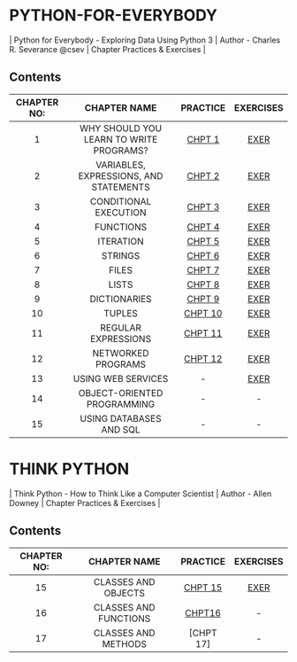 # PYTHON-FOR-EVERYBODY
| Python for Everybody - Exploring Data Using Python 3 | Author - Charles R. Severance @csev | Chapter Practices & Exercises |


## Contents
|CHAPTER NO:|CHAPTER NAME|PRACTICE|EXERCISES|
|:----------:|:----------:|:--------------:|:------:|
|1| WHY SHOULD YOU LEARN TO WRITE PROGRAMS?|[CHPT 1](https://github.com/AbhishekMali21/PYTHON-FOR-EVERYBODY/blob/master/CHAPTER%201.ipynb)|[EXER](https://github.com/AbhishekMali21/PYTHON-FOR-EVERYBODY/blob/master/CHAPTER%201.ipynb)|
|2| VARIABLES, EXPRESSIONS, AND STATEMENTS|[CHPT 2](https://github.com/AbhishekMali21/PYTHON-FOR-EVERYBODY/blob/master/CHAPTER%202.ipynb)|[EXER](https://github.com/AbhishekMali21/PYTHON-FOR-EVERYBODY/blob/master/CHAPTER%202%20exercises.ipynb)|
|3| CONDITIONAL EXECUTION|[CHPT 3](https://github.com/AbhishekMali21/PYTHON-FOR-EVERYBODY/blob/master/CHAPTER%203.ipynb)|[EXER](https://github.com/AbhishekMali21/PYTHON-FOR-EVERYBODY/blob/master/CHAPTER%203%20exercises.ipynb)|
|4| FUNCTIONS|[CHPT 4](https://github.com/AbhishekMali21/PYTHON-FOR-EVERYBODY/blob/master/CHAPTER%204.ipynb)|[EXER](https://github.com/AbhishekMali21/PYTHON-FOR-EVERYBODY/blob/master/CHAPTER%204%20exercises.ipynb)|
|5| ITERATION|[CHPT 5](https://github.com/AbhishekMali21/PYTHON-FOR-EVERYBODY/blob/master/CHAPTER%205.ipynb)|[EXER](https://github.com/AbhishekMali21/PYTHON-FOR-EVERYBODY/blob/master/CHAPTER%205%20exercises.ipynb)|
|6| STRINGS|[CHPT 6](https://github.com/AbhishekMali21/PYTHON-FOR-EVERYBODY/blob/master/CHAPTER%206.ipynb)|[EXER](https://github.com/AbhishekMali21/PYTHON-FOR-EVERYBODY/blob/master/CHAPTER%206%20exercises.ipynb)|
|7| FILES|[CHPT 7](https://github.com/AbhishekMali21/PYTHON-FOR-EVERYBODY/blob/master/CHAPTER%207.ipynb)|[EXER](https://github.com/AbhishekMali21/PYTHON-FOR-EVERYBODY/blob/master/CHAPTER%207%20exercises.ipynb)|
|8| LISTS|[CHPT 8](https://github.com/AbhishekMali21/PYTHON-FOR-EVERYBODY/blob/master/CHAPTER%208.ipynb)|[EXER](https://github.com/AbhishekMali21/PYTHON-FOR-EVERYBODY/blob/master/CHAPTER%208%20exercises.ipynb)|
|9| DICTIONARIES|[CHPT 9](https://github.com/AbhishekMali21/PYTHON-FOR-EVERYBODY/blob/master/CHAPTER%209.ipynb)|[EXER](https://github.com/AbhishekMali21/PYTHON-FOR-EVERYBODY/blob/master/CHAPTER%209%20exercises.ipynb)|
|10| TUPLES|[CHPT 10](https://github.com/AbhishekMali21/PYTHON-FOR-EVERYBODY/blob/master/CHAPTER%2010.ipynb)|[EXER](https://github.com/AbhishekMali21/PYTHON-FOR-EVERYBODY/blob/master/CHAPTER%2010%20exercises.ipynb)|
|11| REGULAR EXPRESSIONS|[CHPT 11](https://github.com/AbhishekMali21/PYTHON-FOR-EVERYBODY/blob/master/CHAPTER%2011.ipynb)|[EXER](https://github.com/AbhishekMali21/PYTHON-FOR-EVERYBODY/blob/master/CHAPTER%2011%20exercises.ipynb)|
|12| NETWORKED PROGRAMS|[CHPT 12](https://github.com/AbhishekMali21/PYTHON-FOR-EVERYBODY/blob/master/CHAPTER%2012.ipynb)|[EXER](https://github.com/AbhishekMali21/PYTHON-FOR-EVERYBODY/blob/master/CHAPTER%2012%20exercises.ipynb)|
|13| USING WEB SERVICES|-|[EXER](https://github.com/AbhishekMali21/PYTHON-FOR-EVERYBODY/blob/master/CHAPTER%2013%20exercises.ipynb)|
|14| OBJECT-ORIENTED PROGRAMMING|-|-|
|15| USING DATABASES AND SQL|-|-|


# THINK PYTHON
| Think Python - How to Think Like a Computer Scientist | Author - Allen Downey | Chapter Practices & Exercises |


## Contents
|CHAPTER NO:|CHAPTER NAME|PRACTICE|EXERCISES|
|:----------:|:----------:|:--------------:|:------:|
|15|CLASSES AND OBJECTS|[CHPT 15](https://github.com/AbhishekMali21/PYTHON-FOR-EVERYBODY/blob/master/CHAPTER%2015.ipynb)|[EXER](https://github.com/AbhishekMali21/PYTHON-FOR-EVERYBODY/blob/master/CHAPTER%2015%20-%20exercises.ipynb)|
|16|CLASSES AND FUNCTIONS|[CHPT16](https://github.com/AbhishekMali21/PYTHON-FOR-EVERYBODY/blob/master/CHAPTER%2016.ipynb)|-|
|17|CLASSES AND METHODS|[CHPT 17]|-|
